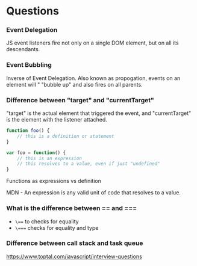 # Questions

### Event Delegation

JS event listeners fire not only on a single DOM element, but on all its descendants.

### Event Bubbling

Inverse of Event Delegation. Also known as propogation, events on an element will " "bubble up" and also fires on all parents.

### Difference between "target" and "currentTarget"

"target" is the actual element that triggered the event, and "currentTarget" is the element with the listener attached.

```js
function foo() {
    // this is a definition or statement
}

var foo = function() {
    // this is an expression
    // this resolves to a value, even if just "undefined"
}
```

Functions as expressions vs definition

MDN - An expression is any valid unit of code that resolves to a value.

### What is the difference between == and ===

- `\==` to checks for equality
- `\===` checks for equality and type

### Difference between call stack and task queue

<https://www.toptal.com/javascript/interview-questions>
